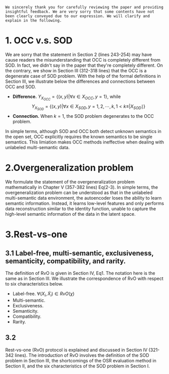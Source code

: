 ```
We sincerely thank you for carefully reviewing the paper and providing insightful feedback. We are very sorry that some contents have not been clearly conveyed due to our expression. We will clarify and explain in the following.
```

# 1. OCC v.s. SOD
We are sorry that the statement in Section 2 (lines 243-254) may have cause readers the misunderstanding that OCC is completely different from SOD. In fact, we didn't say in the paper that they're completely different. On the contrary, we show in Section III (312-318 lines) that the OCC is a degenerate case of SOD problem. With the help of the formal definitions in Section III, we illustrate below the differences and connections between OCC and SOD.

- **Difference.** $Y_{X_{OCC}}=\{(x, y)|\forall x \in X_{OCC}, y=1\}$, while $$Y_{X_{SOD}}=\{(x, y)|\forall x \in X_{SOD}, y=1,2, \cdots, k, 1<k \leq| X_{SOD} \mid\}$$
- **Connection.** When $k=1$, the SOD problem degenerates to the OCC problem.

In simple terms, although SOD and OCC both detect unknown semantics in the open set, OCC explicitly requires the known semantics to be single semantics. This limiation makes OCC methods ineffective when dealing with unlabeled multi-semantic data.

# 2.Overgeneralization problem
We formulate the statement of the overgeneralization problem mathematically in Chapter V (357-382 lines) Eq(2-3). In simple terms, the overgeneralization problem can be understood as that in the unlabeled multi-semantic data environment, the autoencoder loses the ability to learn semantic information. Instead, it learns low-level features and only performs data reconstruction similar to the identity function, unable to capture the high-level semantic information of the data in the latent space.

# 3.Rest-vs-one

## 3.1 Label-free, multi-semantic, exclusiveness, semanticity, compatibility, and rarity.

The definition of RvO is given in Section IV, Eq1. The notation here is the same as in Section III. We illustrate the correspondence of RvO with respect to six characteristics below.

- Label-free. $\forall{(X_i,\widetilde{X}_i)}\in{RvO(\chi})$
- Multi-semantic.
- Exclusiveness.
- Semanticity.
- Compatibility.
- Rarity.

## 3.2

Rest-vs-one (RvO) protocol is explained and discussed in Section IV (321-342 lines). The introduction of RvO involves the definition of the SOD problem in Section III, the shortcomings of the OSR evaluation method in Section II, and the six characteristics of the SOD problem in Section I.
<!--stackedit_data:
eyJoaXN0b3J5IjpbMTMzMjc5MDQ0NywtODI2MTI4MzQxLC0xOT
M5ODkxNiwtMjEyNDEyNDU0MCw3MTAxNzk2OTQsLTEyNTczMjI4
OTMsNDcyNDcwMzAzLC0xMDk4ODAyMDFdfQ==
-->